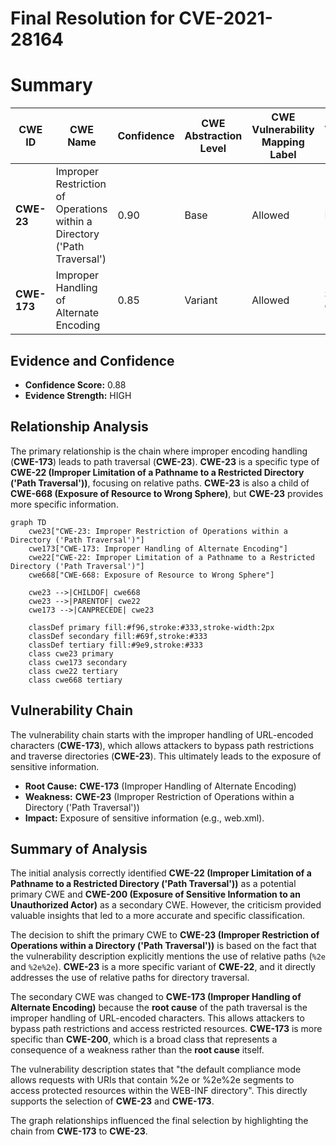 # Final Resolution for CVE-2021-28164

# Summary
| CWE ID | CWE Name | Confidence | CWE Abstraction Level | CWE Vulnerability Mapping Label | CWE-Vulnerability Mapping Notes |
|---|---|---|---|---|---|
| **CWE-23** | Improper Restriction of Operations within a Directory ('Path Traversal') | 0.90 | Base | Allowed | Primary CWE |
| **CWE-173** | Improper Handling of Alternate Encoding | 0.85 | Variant | Allowed | Secondary CWE |

## Evidence and Confidence

*   **Confidence Score:** 0.88
*   **Evidence Strength:** HIGH

## Relationship Analysis
The primary relationship is the chain where improper encoding handling (**CWE-173**) leads to path traversal (**CWE-23**). **CWE-23** is a specific type of **CWE-22 (Improper Limitation of a Pathname to a Restricted Directory ('Path Traversal'))**, focusing on relative paths. **CWE-23** is also a child of **CWE-668 (Exposure of Resource to Wrong Sphere)**, but **CWE-23** provides more specific information.

```mermaid
graph TD
    cwe23["CWE-23: Improper Restriction of Operations within a Directory ('Path Traversal')"]
    cwe173["CWE-173: Improper Handling of Alternate Encoding"]
    cwe22["CWE-22: Improper Limitation of a Pathname to a Restricted Directory ('Path Traversal')"]
    cwe668["CWE-668: Exposure of Resource to Wrong Sphere"]
    
    cwe23 -->|CHILDOF| cwe668
    cwe23 -->|PARENTOF| cwe22
    cwe173 -->|CANPRECEDE| cwe23
    
    classDef primary fill:#f96,stroke:#333,stroke-width:2px
    classDef secondary fill:#69f,stroke:#333
    classDef tertiary fill:#9e9,stroke:#333
    class cwe23 primary
    class cwe173 secondary
    class cwe22 tertiary
    class cwe668 tertiary
```

## Vulnerability Chain
The vulnerability chain starts with the improper handling of URL-encoded characters (**CWE-173**), which allows attackers to bypass path restrictions and traverse directories (**CWE-23**). This ultimately leads to the exposure of sensitive information.
  - **Root Cause:** **CWE-173** (Improper Handling of Alternate Encoding)
  - **Weakness:** **CWE-23** (Improper Restriction of Operations within a Directory ('Path Traversal'))
  - **Impact:** Exposure of sensitive information (e.g., web.xml).

## Summary of Analysis
The initial analysis correctly identified **CWE-22 (Improper Limitation of a Pathname to a Restricted Directory ('Path Traversal'))** as a potential primary CWE and **CWE-200 (Exposure of Sensitive Information to an Unauthorized Actor)** as a secondary CWE. However, the criticism provided valuable insights that led to a more accurate and specific classification.

The decision to shift the primary CWE to **CWE-23 (Improper Restriction of Operations within a Directory ('Path Traversal'))** is based on the fact that the vulnerability description explicitly mentions the use of relative paths (`%2e` and `%2e%2e`). **CWE-23** is a more specific variant of **CWE-22**, and it directly addresses the use of relative paths for directory traversal.

The secondary CWE was changed to **CWE-173 (Improper Handling of Alternate Encoding)** because the **root cause** of the path traversal is the improper handling of URL-encoded characters. This allows attackers to bypass path restrictions and access restricted resources. **CWE-173** is more specific than **CWE-200**, which is a broad class that represents a consequence of a weakness rather than the **root cause** itself.

The vulnerability description states that "the default compliance mode allows requests with URIs that contain %2e or %2e%2e segments to access protected resources within the WEB-INF directory". This directly supports the selection of **CWE-23** and **CWE-173**.

The graph relationships influenced the final selection by highlighting the chain from **CWE-173** to **CWE-23**.
